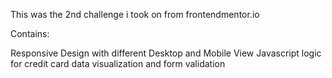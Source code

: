 This was the 2nd challenge i took on from frontendmentor.io

Contains:

  Responsive Design with different Desktop and Mobile View
  Javascript logic for credit card data visualization and form validation
